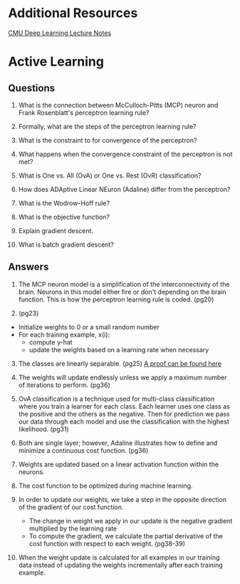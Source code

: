 # Additional Resources

[CMU Deep Learning Lecture Notes](https://sebastianraschka.com/pdf/lecture-notes/stat479ss19/)

# Active Learning

## Questions
1. What is the connection between McCulloch-Pitts (MCP) neuron and Frank Rosenblatt's perceptron learning rule?

2. Formally, what are the steps of the perceptron learning rule?

3. What is the constraint to for convergence of the perceptron?

4. What happens when the convergence constraint of the perceptron is not met?

5. What is One vs. All (OvA) or One vs. Rest (OvR) classification?

6. How does ADAptive Linear NEuron (Adaline) differ from the perceptron?

7. What is the Wodrow-Hoff rule?

8. What is the objective function?

9. Explain gradient descent.

10. What is batch gradient descent?

## Answers
1. The MCP neuron model is a simplification of the interconnectivity of the brain. Neurons in this model either fire or don't depending on the brain function. This is how the perceptron learning rule is coded. (pg20)

2. (pg23)
- Initialize weights to 0 or a small random number
- For each training example, x(i): 
    + compute y-hat 
    + update the weights based on a learning rate when necessary

3. The classes are linearly separable. (pg25)
[A proof can be found here](https://sebastianraschka.com/pdf/lecture-notes/stat479ss19/L03_perceptron_slides.pdf)

4. The weights will update endlessly unless we apply a maximum number of iterations to perform. (pg36)

5. OvA classification is a technique used for multi-class classification where you train a learner for each class. Each learner uses one class as the positive and the others as the negative. Then for prediction we pass our data through each model and use the classification with the highest likelihood. (pg31)

6. Both are single layer; however, Adaline illustrates how to define and minimize a continuous cost function. (pg36)

7. Weights are updated based on a linear activation function within the neurons. 

8. The cost function to be optimized during machine learning.

9. In order to update our weights, we take a step in the opposite direction of the gradient of our cost function.
    + The change in weight we apply in our update is the negative gradient multiplied by the learning rate
    + To compute the gradient, we calculate the partial derivative of the cost function with respect to each weight.
(pg38-39)

10. When the weight update is calculated for all examples in our training data instead of updating the weights incrementally after each training example.